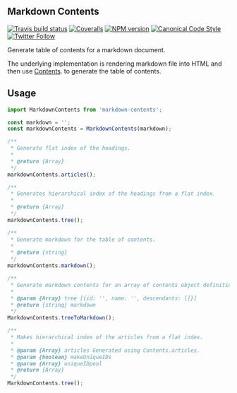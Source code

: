 ## Markdown Contents

[![Travis build status](http://img.shields.io/travis/gajus/markdown-contents/master.svg?style=flat-square)](https://travis-ci.org/gajus/markdown-contents)
[![Coveralls](https://img.shields.io/coveralls/gajus/markdown-contents.svg?style=flat-square)](https://coveralls.io/github/gajus/markdown-contents)
[![NPM version](http://img.shields.io/npm/v/markdown-contents.svg?style=flat-square)](https://www.npmjs.org/package/markdown-contents)
[![Canonical Code Style](https://img.shields.io/badge/code%20style-canonical-blue.svg?style=flat-square)](https://github.com/gajus/canonical)
[![Twitter Follow](https://img.shields.io/twitter/follow/kuizinas.svg?style=social&label=Follow)](https://twitter.com/kuizinas)

Generate table of contents for a markdown document.

The underlying implementation is rendering markdown file into HTML and then use [Contents](https://github.com/gajus/contents).
 to generate the table of contents.

## Usage

```js
import MarkdownContents from 'markdown-contents';

const markdown = '';
const markdownContents = MarkdownContents(markdown);

/**
 * Generate flat index of the headings.
 *
 * @return {Array}
 */
markdownContents.articles();

/**
 * Generates hierarchical index of the headings from a flat index.
 *
 * @return {Array}
 */
markdownContents.tree();

/**
 * Generate markdown for the table of contents.
 *
 * @return {string}
 */
markdownContents.markdown();

/**
 * Generate markdown contents for an array of contents object definition.
 *
 * @param {Array} tree [{id: '', name: '', descendants: []}]
 * @return {string} markdown
 */
MarkdownContents.treeToMarkdown();

/**
 * Makes hierarchical index of the articles from a flat index.
 *
 * @param {Array} articles Generated using Contents.articles.
 * @param {boolean} makeUniqueIDs
 * @param {Array} uniqueIDpool
 * @return {Array}
 */
MarkdownContents.tree();

```
